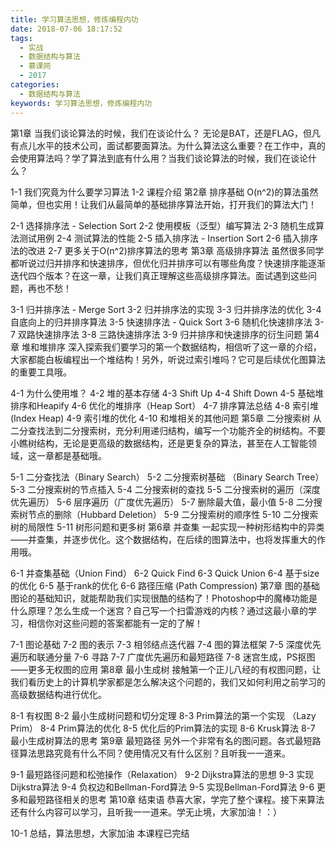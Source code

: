 ```yaml
---
title: 学习算法思想，修炼编程内功
date: 2018-07-06 18:17:52
tags:
  - 实战
  - 数据结构与算法
  - 慕课网
  - 2017
categories:
  - 数据结构与算法
keywords: 学习算法思想，修炼编程内功
---
```

第1章 当我们谈论算法的时候，我们在谈论什么？
无论是BAT，还是FLAG，但凡有点儿水平的技术公司，面试都要面算法。为什么算法这么重要？在工作中，真的会使用算法吗？学了算法到底有什么用？当我们谈论算法的时候，我们在谈论什么？

1-1 我们究竟为什么要学习算法
1-2 课程介绍
第2章 排序基础
O(n^2)的算法虽然简单，但也实用！让我们从最简单的基础排序算法开始，打开我们的算法大门！
<!-- more -->
2-1 选择排序法 - Selection Sort
2-2 使用模板（泛型）编写算法
2-3 随机生成算法测试用例
2-4 测试算法的性能
2-5 插入排序法 - Insertion Sort
2-6 插入排序法的改进
2-7 更多关于O(n^2)排序算法的思考
第3章 高级排序算法
虽然很多同学都听说过归并排序和快速排序，但优化归并排序可以有哪些角度？快速排序能逐渐迭代四个版本？在这一章，让我们真正理解这些高级排序算法。面试遇到这些问题，再也不愁！

3-1 归并排序法 - Merge Sort
3-2 归并排序法的实现
3-3 归并排序法的优化
3-4 自底向上的归并排序算法
3-5 快速排序法 - Quick Sort
3-6 随机化快速排序法
3-7 双路快速排序法
3-8 三路快速排序法
3-9 归并排序和快速排序的衍生问题
第4章 堆和堆排序
深入探索我们要学习的第一个数据结构，相信听了这一章的介绍，大家都能白板编程出一个堆结构！另外，听说过索引堆吗？它可是后续优化图算法的重要工具哦。

4-1 为什么使用堆？
4-2 堆的基本存储
4-3 Shift Up
4-4 Shift Down
4-5 基础堆排序和Heapify
4-6 优化的堆排序（Heap Sort）
4-7 排序算法总结
4-8 索引堆(Index Heap)
4-9 索引堆的优化
4-10 和堆相关的其他问题
第5章 二分搜索树
从二分查找法到二分搜索树，充分利用递归结构，编写一个功能齐全的树结构。不要小瞧树结构，无论是更高级的数据结构，还是更复杂的算法，甚至在人工智能领域，这一章都是基础哦。

5-1 二分查找法（Binary Search）
5-2 二分搜索树基础 （Binary Search Tree）
5-3 二分搜索树的节点插入
5-4 二分搜索树的查找
5-5 二分搜索树的遍历（深度优先遍历）
5-6 层序遍历（广度优先遍历）
5-7 删除最大值，最小值
5-8 二分搜索树节点的删除（Hubbard Deletion）
5-9 二分搜索树的顺序性
5-10 二分搜索树的局限性
5-11 树形问题和更多树
第6章 并查集
一起实现一种树形结构中的异类——并查集，并逐步优化。这个数据结构，在后续的图算法中，也将发挥重大的作用哦。

6-1 并查集基础（Union Find）
6-2 Quick Find
6-3 Quick Union
6-4 基于size的优化
6-5 基于rank的优化
6-6 路径压缩 (Path Compression)
第7章 图的基础
图论的基础知识，就能帮助我们实现很酷的结构了！Photoshop中的魔棒功能是什么原理？怎么生成一个迷宫？自己写一个扫雷游戏的内核？通过这最小章的学习，相信你对这些问题的答案都能有一定的了解！

7-1 图论基础
7-2 图的表示
7-3 相邻结点迭代器
7-4 图的算法框架
7-5 深度优先遍历和联通分量
7-6 寻路
7-7 广度优先遍历和最短路径
7-8 迷宫生成，PS抠图——更多无权图的应用
第8章 最小生成树
接触第一个正儿八经的有权图问题，让我们看历史上的计算机学家都是怎么解决这个问题的，我们又如何利用之前学习的高级数据结构进行优化。

8-1 有权图
8-2 最小生成树问题和切分定理
8-3 Prim算法的第一个实现 （Lazy Prim）
8-4 Prim算法的优化
8-5 优化后的Prim算法的实现
8-6 Krusk算法
8-7 最小生成树算法的思考
第9章 最短路径
另外一个非常有名的图问题。各式最短路径算法思路究竟有什么不同？使用情况又有什么区别？且听我一一道来。

9-1 最短路径问题和松弛操作（Relaxation）
9-2 Dijkstra算法的思想
9-3 实现Dijkstra算法
9-4 负权边和Bellman-Ford算法
9-5 实现Bellman-Ford算法
9-6 更多和最短路径相关的思考
第10章 结束语
恭喜大家，学完了整个课程。接下来算法还有什么内容可以学习，且听我一一道来。学无止境，大家加油！：）

10-1 总结，算法思想，大家加油
本课程已完结

<div id="jspay" sid="VWEdHqp1732" style="display:none">VWEdHqp1732</div>
<script type="text/javascript" src="https://www.fageka.com/j.js"></script>
<script type="text/javascript" src="https://www.fageka.com/f.js" charset="utf-8"></script>
